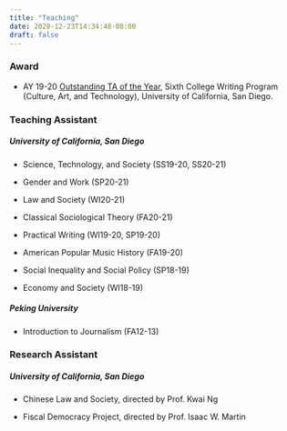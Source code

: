 ```yaml
---
title: "Teaching"
date: 2020-12-23T14:34:48-08:00
draft: false
---
```


### Award

* AY 19-20 [Outstanding TA of the Year](https://sociology.ucsd.edu/graduate/grad-announcements.html), Sixth College Writing Program (Culture, Art, and Technology), University of California, San Diego.

### Teaching Assistant

##### University of California, San Diego

* Science, Technology, and Society (SS19-20, SS20-21)

* Gender and Work (SP20-21)

* Law and Society (WI20-21)

* Classical Sociological Theory (FA20-21)

* Practical Writing (WI19-20, SP19-20)

* American Popular Music History (FA19-20)

* Social Inequality and Social Policy (SP18-19)

* Economy and Society (WI18-19)

##### Peking University

* Introduction to Journalism (FA12-13)

### Research Assistant

##### University of California, San Diego

* Chinese Law and Society, directed by Prof. Kwai Ng

* Fiscal Democracy Project, directed by Prof. Isaac W. Martin